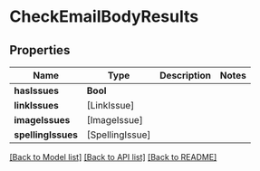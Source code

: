 # CheckEmailBodyResults

## Properties
Name | Type | Description | Notes
------------ | ------------- | ------------- | -------------
**hasIssues** | **Bool** |  | 
**linkIssues** | [LinkIssue] |  | 
**imageIssues** | [ImageIssue] |  | 
**spellingIssues** | [SpellingIssue] |  | 

[[Back to Model list]](../README#documentation-for-models) [[Back to API list]](../README#documentation-for-api-endpoints) [[Back to README]](../README)


